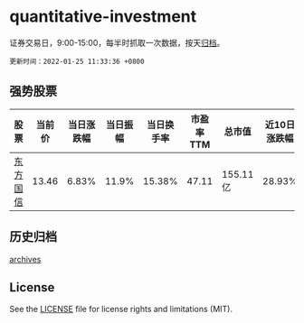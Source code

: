 # quantitative-investment

证券交易日，9:00-15:00，每半时抓取一次数据，按天[归档](archives)。

`更新时间：2022-01-25 11:33:36 +0800`

## 强势股票

|股票|当前价|当日涨跌幅|当日振幅|当日换手率|市盈率TTM|总市值|近10日涨跌幅|
|----|----|----|----|----|----|----|----|
|[东方国信](https://xueqiu.com/S/SZ300166)|13.46|6.83%|11.9%|15.38%|47.11|155.11亿|28.93%|

## 历史归档

[archives](archives)

## License

See the [LICENSE](LICENSE) file for license rights and limitations (MIT).